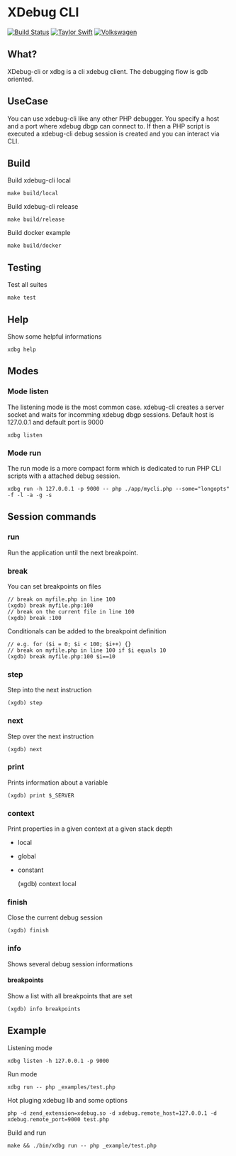# XDebug CLI

[![Build Status](https://travis-ci.org/jami/xdebug-cli.svg?branch=master)](https://travis-ci.org/jami/xdebug-cli.svg?branch=master)
[![Taylor Swift](https://img.shields.io/badge/secured%20by-taylor%20swift-brightgreen.svg)](https://twitter.com/SwiftOnSecurity)
[![Volkswagen](https://auchenberg.github.io/volkswagen/volkswargen_ci.svg?v=1)](https://github.com/auchenberg/volkswagen)

## What?

XDebug-cli or xdbg is a cli xdebug client. The debugging flow is gdb oriented.

## UseCase

You can use xdebug-cli like any other PHP debugger. You specify a host and a port where xdebug dbgp can connect to. If then a PHP script is executed a xdebug-cli debug session is created and you can interact via CLI.

## Build

Build xdebug-cli local

    make build/local

Build xdebug-cli release

    make build/release

Build docker example

    make build/docker

## Testing

Test all suites

    make test

## Help

Show some helpful informations

    xdbg help

## Modes

### Mode listen

The listening mode is the most common case. xdebug-cli creates a server socket and waits for incomming xdebug dbgp sessions. Default host is 127.0.0.1 and default port is 9000

    xdbg listen

### Mode run

The run mode is a more compact form which is dedicated to run PHP CLI scripts with a attached debug session.

    xdbg run -h 127.0.0.1 -p 9000 -- php ./app/mycli.php --some="longopts" -f -l -a -g -s

## Session commands

### run

Run the application until the next breakpoint.

### break

You can set breakpoints on files

    // break on myfile.php in line 100
    (xgdb) break myfile.php:100
    // break on the current file in line 100
    (xgdb) break :100

Conditionals can be added to the breakpoint definition

    // e.g. for ($i = 0; $i < 100; $i++) {}
    // break on myfile.php in line 100 if $i equals 10
    (xgdb) break myfile.php:100 $i==10

### step

Step into the next instruction

    (xgdb) step

### next

Step over the next instruction

    (xgdb) next

### print

Prints information about a variable

    (xgdb) print $_SERVER

### context

Print properties in a given context at a given stack depth

* local
* global
* constant


    (xgdb) context local

### finish

Close the current debug session

    (xgdb) finish

### info

Shows several debug session informations

#### breakpoints

Show a list with all breakpoints that are set

    (xgdb) info breakpoints

## Example

Listening mode

    xdbg listen -h 127.0.0.1 -p 9000

Run mode

    xdbg run -- php _examples/test.php
  
Hot pluging xdebug lib and some options

    php -d zend_extension=xdebug.so -d xdebug.remote_host=127.0.0.1 -d xdebug.remote_port=9000 test.php

Build and run

    make && ./bin/xdbg run -- php _example/test.php
